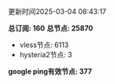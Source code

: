 更新时间2025-03-04 08:43:17

**总订阅: 160**
**总节点: 25870**
- vless节点: 6113
- hysteria2节点: 3

**google ping有效节点: 377**
